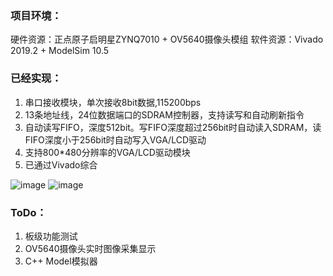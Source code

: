 ### 项目环境：
硬件资源：正点原子启明星ZYNQ7010 + OV5640摄像头模组
软件资源：Vivado 2019.2 + ModelSim 10.5

### 已经实现：

1.   串口接收模块，单次接收8bit数据,115200bps
2.   13条地址线，24位数据端口的SDRAM控制器，支持读写和自动刷新指令
3.   自动读写FIFO，深度512bit。写FIFO深度超过256bit时自动读入SDRAM，读FIFO深度小于256bit时自动写入VGA/LCD驱动
4.   支持800*480分辨率的VGA/LCD驱动模块
5.   已通过Vivado综合

![image](https://user-images.githubusercontent.com/100147572/216013259-19d72351-1e46-4a20-ad95-f45a0511561f.png)
![image](https://user-images.githubusercontent.com/100147572/216013490-6c6febf8-bcb7-4f7d-acd1-83a531a92bd3.png)

### ToDo：

1.   板级功能测试
2.   OV5640摄像头实时图像采集显示
3.   C++ Model模拟器
